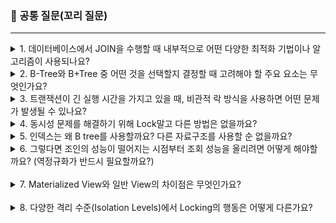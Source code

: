 ### 💬 공통 질문(꼬리 질문)

---

<details>
<summary>1. 데이터베이스에서 JOIN을 수행할 때 내부적으로 어떤 다양한 최적화 기법이나 알고리즘이 사용되나요? </summary>
데이터베이스에서 JOIN 연산을 수행할 때, 최적화 기법은 다음과 같습니다.
<br/>
**Nested Loops Join:** 가장 기본적인 조인 방식으로, 한 테이블의 각 행을 순회하면서 다른 테이블과 비교하여 조건에 맞는 행을 찾습니다.
소규모 데이터셋에서 효율적입니다.
<br/>
**Sort-Merge Join:** 두 테이블을 조인 조건에 맞춰 정렬한 뒤, 순차적으로 비교하며 조인하는 방식입니다.
크기가 큰 데이터셋에 효율적이며, 정렬된 데이터에 최적화되어 있습니다.
<br/>
**Hash Join:** 한 테이블을 기반으로 해시 테이블을 생성하고, 다른 테이블을 순회하며 해시 테이블을 참조해 조인하는 방법입니다. 
대량의 데이터 처리에 유리하며, 메모리 사용량이 많은 편입니다.
<br/>
**Index Join:** 인덱스를 활용해 빠르게 조인할 수 있는 행을 찾는 방식입니다. 
특히, 이미 인덱싱된 컬럼에 대한 조인 시 매우 빠른 성능을 보입니다.
<br/>
</details>

<details> 
<summary>2. B-Tree와 B+Tree 중 어떤 것을 선택할지 결정할 때 고려해야 할 주요 요소는 무엇인가요? </summary>
**접근 시간:** B+Tree는 B-Tree에 비해 더 많은 키를 저장할 수 있으므로, 디스크 I/O 횟수를 줄일 수 있습니다.
<br/>
**데이터 저장 방식:** B-Tree는 각 노드에 키와 데이터를 함께 저장하지만, B+Tree는 리프 노드에만 데이터를 저장합니다.
따라서, 데이터 검색 시 B+Tree가 더 효율적일 수 있습니다.
<br/>
**범위 검색:** B+Tree는 리프 노드들이 링크드 리스트로 연결되어 있어 범위 검색에 유리합니다.
<br/>
**공간 활용도:** B+Tree는 모든 데이터를 리프 노드에 저장하기 때문에 공간 활용도가 더 높을 수 있습니다.
<br/>
</details>

<details> 
<summary>3. 트랜잭션이 긴 실행 시간을 가지고 있을 때, 비관적 락 방식을 사용하면 어떤 문제가 발생될 수 있나요?</summary>
긴 실행 시간을 가진 트랜잭션에서 비관적 락 방식을 사용하면, 다음과 같은 문제들이 발생할 수 있습니다
<br/>
**대기 시간 증가**: 다른 트랜잭션이 락을 기다리는 시간이 길어져 전체 시스템의 처리량이 감소할 수 있습니다.
<br/>
**데드락 발생 위험**: 여러 트랜잭션이 서로의 자원을 기다리는 상태가 될 수 있으며, 이는 시스템이 정지할 수 있는 심각한 상황으로 이어질 수 있습니다.
<br/>
**자원 활용도 저하**: 락이 오래 유지되면서 사용 가능한 자원이 줄어들어, 시스템의 자원 활용도가 떨어질 수 있습니다.
<br/>
</details> 

<details> 
<summary>4. 동시성 문제를 해결하기 위해 Lock말고 다른 방법은 없을까요?</summary>
**낙관적 락(optimistic locking)**: 데이터를 실제로 업데이트하기 전에만 충돌을 확인하는 방식입니다.
충돌 발생 시, 트랜잭션을 재시도합니다.
<br/>
**멀티버전 동시성 제어(MVCC)**: 여러 버전의 데이터를 유지하여, 읽기 작업이 쓰기 작업과 동시에 일어날 수 있도록 합니다.
이는 읽기 작업이 쓰기 작업에 의해 차단되지 않도록 하는 데 효과적입니다.
<br/>
**스냅샷 격리(snapshot isolation)**: 트랜잭션이 시작될 때의 데이터 상태를 기반으로 작업을 수행합니다.
MVCC와 유사한 개념입니다.
<br/>
</details>

<details> 
<summary>5. 인덱스는 왜 B tree를 사용할까요? 다른 자료구조를 사용할 순 없을까요?</summary>
인덱스에 B tree가 자주 사용되는 이유는 다음과 같습니다
<br/>
**효율적인 검색**: B tree는 균형 잡힌 트리 구조를 가지고 있어 검색, 삽입, 삭제 작업이 모두 로그 시간 복잡도를 가집니다.
<br/>
**범위 검색 용이**: B tree는 키 값의 범위 검색이 용이하며, 순차적인 접근이 가능합니다.
<br/>
**디스크 사용 최적화**: B tree는 디스크 블록의 효율적인 사용을 위해 설계되었습니다. 페이지 분할과 병합이 효율적으로 이루어집니다.
<br/>
</details>

<details> 
<summary>6. 그렇다면 조인의 성능이 떨어지는 시점부터 조회 성능을 올리려면 어떻게 해야할까요? (역정규화가 반드시 필요할까요?)</summary>

조인의 성능이 떨어지는 시점부터 조회 성능을 향상시키기 위한 여러 방법이 있습니다.

1. **인덱스 최적화**: 적절한 인덱스 설정은 조인 성능에 큰 영향을 미칠 수 있습니다. 사용되는 컬럼에 대한 인덱스 생성 및 최적화를 통해 성능을 개선할 수 있습니다.

2. **쿼리 최적화**: 쿼리 자체를 최적화하여 불필요한 조인을 제거하거나, 조인의 순서를 변경하는 등의 방법으로 성능을 개선할 수 있습니다.

3. **역정규화**: 데이터의 중복을 허용하고 조인을 줄여 성능을 향상시킬 수 있으나, 데이터의 일관성 유지가 어려워질 수 있습니다. 사용 전에 데이터 무결성과 성능 사이의 균형을 고려해야 합니다.

4. **파티셔닝**: 데이터를 파티셔닝하여 관련 데이터가 같은 파티션에 위치하도록 함으로써, 조회 성능을 향상시킬 수 있습니다.

5. **물리적 설계 변경**: 데이터 저장 방식을 변경하여 디스크 I/O를 줄이는 방법도 있습니다. 예를 들어, SSD를 사용하거나, 데이터를 더 빠른 스토리지에 저장하는 방법이 있습니다.

6. **캐싱**: 자주 사용되는 쿼리 결과를 캐시에 저장하여 빠르게 접근할 수 있도록 하는 것도 하나의 방법입니다.

역정규화는 위와 같은 다른 방법들과 함께 고려될 수 있으며, 상황에 따라 가장 효율적인 방법을 선택하는 것이 중요하다.
</details>
<br/>

<details>
<summary> 7. Materialized View와 일반 View의 차이점은 무엇인가요?</summary>
일반 View: 기본적으로 데이터베이스의 특정 쿼리에 대한 결과를 보여주는 가상 테이블입니다.
이는 데이터가 실제로 저장되지 않으며, View를 조회할 때마다 해당 쿼리를 실행하여 결과를 동적으로 생성합니다.
따라서, 기본 테이블에 데이터가 변경되면 View를 통해 조회하는 결과도 실시간으로 변경됩니다.
<br/>

**Materialized View**: 데이터베이스 쿼리의 결과를 실제로 디스크에 저장하는 View입니다.
이는 쿼리를 실행하여 생성된 결과를 물리적으로 저장하기 때문에, 데이터를 빠르게 조회할 수 있습니다.
하지만, 기본 테이블의 데이터가 변경되었을 때 Materialized View를 수동으로 새로고침하거나, 자동 새로고침 스케줄을 설정하지 않는 이상 변경된 데이터를 반영하지 않습니다.
따라서, 일반 View에 비해 실시간 데이터의 변화를 반영하는 데 제한이 있지만, 복잡한 쿼리나 대량 데이터에 대한 조회 성능이 향상됩니다.
</details>
<br/>

<details>
<summary>8. 다양한 격리 수준(Isolation Levels)에서 Locking의 행동은 어떻게 다른가요?</summary>
1.Read Uncommitted(읽기 미확정): 가장 낮은 격리 수준으로, 다른 트랜잭션이 커밋하지 않은 데이터를 읽을 수 있습니다. 
Locking이 거의 이루어지지 않아 성능은 좋지만, 더티 리드가 발생할 수 있습니다.
<br/>
2. Read Committed(읽기 확정): 트랜잭션이 커밋된 데이터만 읽을 수 있습니다.
이 격리 수준에서는 쓰기 작업 중인 데이터에 대해서만 Lock이 걸리므로, 논리적 일관성 없는 데이터(Non-repeatable read)의 문제가 발생할 수 있습니다.
<br/>
3. Repeatable Read(반복 가능한 읽기): 트랜잭션 내에서 조회한 데이터에 대해 Locking을 걸어 다른 트랜잭션이 해당 데이터를 변경하거나 추가하는 것을 방지합니다. 
이는 트랜잭션 내에서 동일한 쿼리를 반복해서 수행했을 때 결과가 동일함을 보장하지만, 팬텀 리드(Phantom Read)는 여전히 문제가 될 수 있습니다.
<br/>
4. Serializable (직렬화 가능):가장 높은 격리 수준으로, 트랜잭션이 서로 완벽하게 격리되어 실행됩니다.
이를 위해, 트랜잭션이 데이터에 접근할 때마다 광범위한 Locking이 이루어지며, 필요한 경우 추가적인 검사를 수행하여 직렬화 가능성을 보장합니다.
이는 데이터 일관성을 최대한 보장하지만, 동시성에 큰 영향을 미칠 수 있습니다.
</details>